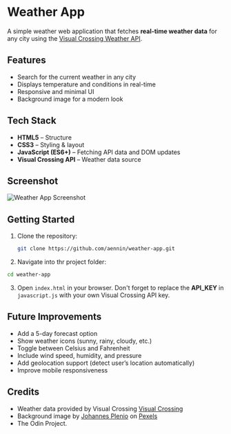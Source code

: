 # Weather App

A simple weather web application that fetches **real-time weather data** for any city using the [Visual Crossing Weather API](https://www.visualcrossing.com/weather-api).

## Features
- Search for the current weather in any city
- Displays temperature and conditions in real-time
- Responsive and minimal UI
- Background image for a modern look

## Tech Stack
- **HTML5** – Structure  
- **CSS3** – Styling & layout  
- **JavaScript (ES6+)** – Fetching API data and DOM updates  
- **Visual Crossing API** – Weather data source  

## Screenshot
![Weather App Screenshot](./Screenshot.png)

## Getting Started

1. Clone the repository:
   ```bash
   git clone https://github.com/aennin/weather-app.git
   ```
2. Navigate into thr project folder:
```bash
cd weather-app
```
3. Open `index.html` in your browser.
Don't forget to replace the **API_KEY** in `javascript.js` with your own Visual Crossing API key.

## Future Improvements

- Add a 5-day forecast option
- Show weather icons (sunny, rainy, cloudy, etc.)
- Toggle between Celsius and Fahrenheit
- Include wind speed, humidity, and pressure
- Add geolocation support (detect user’s location automatically)
- Improve mobile responsiveness

## Credits
- Weather data provided by Visual Crossing [Visual Crossing](https://www.visualcrossing.com/weather-api)
- Background image by [Johannes Plenio](https://www.pexels.com/@jplenio/) on [Pexels](https://www.pexels.com)
- The Odin Project.